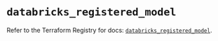 # `databricks_registered_model`

Refer to the Terraform Registry for docs: [`databricks_registered_model`](https://registry.terraform.io/providers/databricks/databricks/1.47.0/docs/resources/registered_model).
